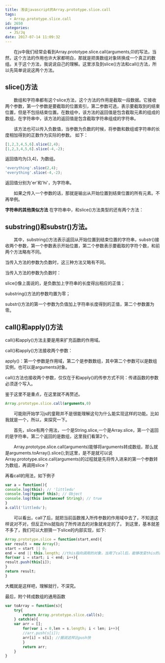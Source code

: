 ```yaml
---
title: 浅谈javascript的Array.prototype.slice.call
tags:
  - Array.prototype.slice.call
id: 2650
categories:
  - JS/Jq
date: 2017-07-14 11:09:32
---
```


&emsp;&emsp;在js中我们经常会看到Array.prototype.slice.call(arguments,0)的写法，当然，这个方法的作用也许大家都明白，那就是把类数组对象转换成一个真正的数组。关于这个方法，我说说自己的理解。这里涉及到slice()方法和call()方法，所以先简单说说这两个方法。

## **slice()方法**
&emsp;&emsp;数组和字符串都有这个slice方法，这个方法的作用是截取一段数据。它接收两个参数，第一个参数是要截取的位置索引，第二参数可选，表示要截取到的结束位置，但是不包括结束位置。在数组中，该方法的返回值是包含截取元素的组成的数组，在字符串中，该方法的返回值是包含截取字符串组成的字符串。

&emsp;&emsp;该方法也可以传入负数值，当参数为负数的时候，将参数和数组或字符串的长度相加得到的正数作为实际的参数。
如下：
```javascript
[1,2,3,4,5,6].slice(2,4);
[1,2,3,4,5,6].slice(-4,-2);
```
返回值均为[3,4]，为数组。
```javascript
'everything'.slice(2,4);
'everything'.slice(-4,-2);
```

返回值分别为'er'和'hi'，为字符串。

&emsp;&emsp;如果之传入一个参数的话，那就是输出从开始位置到结束位置的所有元素。不再举例。

**字符串的其他类似方法**
在字符串中，和slice()方法类型的还有两个方法：

## **substring()和substr()方法。**

&emsp;&emsp;其中，substring()方法表示返回从开始位置到结束位置的字符串，substr()接收两个参数，第一个参数表示开始位置，第二个参数表示要截取的字符个数，和前两个方法略有不同。

当传入方法的参数为负数时，这三种方法又略有不同。

当传入方法的参数为负数时：

slice()像上面说的，是负数加上字符串的长度得出相应的正值；

substring()方法的参数均置为零；

substr()方法的第一个参数为负值加上字符串长度得到的正值，第二个参数置为零。

## **call()和apply()方法**
call()和apply()方法主要是用来扩充函数的作用域。

call()和apply()方法接收两个参数：

apply()：第一个参数是作用域，第二个是参数数组，其中第二个参数可以是数组实例，也可以是arguments对象。

call()方法也接收两个参数，仅仅在于和apply()的传参方式不同：传递函数的参数必须逐个写入。

鉴于这里不是重点，在这里就不再赘述。

```javascript
Array.prototype.slice.call(arguments,0)
```
&emsp;&emsp;可能刚开始学习js的童鞋并不是很能理解这句为什么能实现这样的功能。比如我就是一个，所以，来探究一下。

&emsp;&emsp;首先，slice有两个用法，一个是String.slice,一个是Array.slice，第一个返回的是字符串，第二个返回的是数组，这里我们看第2个。

&emsp;&emsp;Array.prototype.slice.call(arguments)能够将arguments转成数组，那么就是arguments.toArray().slice();到这里，是不是就可以说Array.prototype.slice.call(arguments)的过程就是先将传入进来的第一个参数转为数组，再调用slice？

再看call的用法，如下例子

```javascript
var a = function(){
console.log(this); // 'littledu'
console.log(typeof this); // Object
console.log(this instanceof String); // true
}
a.call('littledu');
```
&emsp;&emsp;可以看出，call了后，就把当前函数推入所传参数的作用域中去了，不知道这样说对不对，但反正this就指向了所传进去的对象就肯定的了。
到这里，基本就差不多了，我们可以大胆猜一下slice的内部实现，如下:
```javascript
Array.prototype.slice = function(start,end){
var result = new Array();
start = start || 0;
end = end || this.length; //this指向调用的对象，当用了call后，能够改变this的指向，也就是指向传进来的对象，这是关键
for(var i = start; i < end; i++){
result.push(this[i]);
}
return result;
}
```
大概就是这样吧，理解就行，不深究。

最后，附个转成数组的通用函数
```javascript
var toArray = function(s){
    try{
        return Array.prototype.slice.call(s);
    } catch(e){
    var arr = [];
        for(var i = 0,len = s.length; i < len; i++){
        //arr.push(s[i]);
        arr[i] = s[i]; //据说这样比push快
        }
        return arr;
    }
}
```